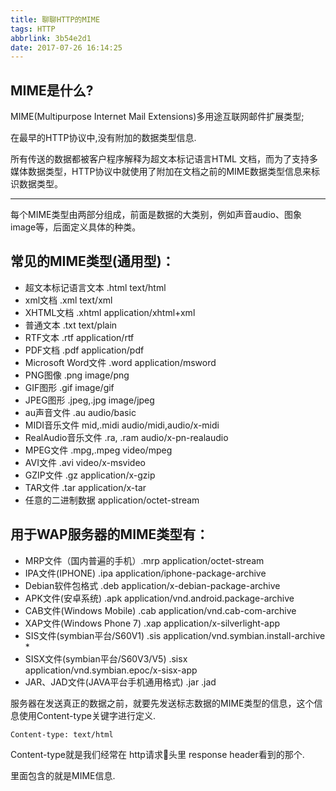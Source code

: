 ```yaml
---
title: 聊聊HTTP的MIME
tags: HTTP
abbrlink: 3b54e2d1
date: 2017-07-26 16:14:25
---
```

## MIME是什么?
MIME(Multipurpose Internet Mail Extensions)多用途互联网邮件扩展类型;


在最早的HTTP协议中,没有附加的数据类型信息.

所有传送的数据都被客户程序解释为超文本标记语言HTML 文档，而为了支持多媒体数据类型，HTTP协议中就使用了附加在文档之前的MIME数据类型信息来标识数据类型。

----

每个MIME类型由两部分组成，前面是数据的大类别，例如声音audio、图象image等，后面定义具体的种类。

## 常见的MIME类型(通用型)：
* 超文本标记语言文本 .html text/html
* xml文档 .xml text/xml
* XHTML文档 .xhtml application/xhtml+xml
* 普通文本 .txt text/plain
* RTF文本 .rtf application/rtf
* PDF文档 .pdf application/pdf
* Microsoft Word文件 .word application/msword
* PNG图像 .png image/png
* GIF图形 .gif image/gif
* JPEG图形 .jpeg,.jpg image/jpeg
* au声音文件 .au audio/basic
* MIDI音乐文件 mid,.midi audio/midi,audio/x-midi
* RealAudio音乐文件 .ra, .ram audio/x-pn-realaudio
* MPEG文件 .mpg,.mpeg video/mpeg
* AVI文件 .avi video/x-msvideo
* GZIP文件 .gz application/x-gzip
* TAR文件 .tar application/x-tar
* 任意的二进制数据 application/octet-stream


## 用于WAP服务器的MIME类型有：
* MRP文件（国内普遍的手机）.mrp application/octet-stream
* IPA文件(IPHONE) .ipa application/iphone-package-archive
* Debian软件包格式 .deb application/x-debian-package-archive
* APK文件(安卓系统) .apk application/vnd.android.package-archive
* CAB文件(Windows Mobile) .cab application/vnd.cab-com-archive
* XAP文件(Windows Phone 7) .xap application/x-silverlight-app
* SIS文件(symbian平台/S60V1) .sis application/vnd.symbian.install-archive *
* SISX文件(symbian平台/S60V3/V5) .sisx application/vnd.symbian.epoc/x-sisx-app
* JAR、JAD文件(JAVA平台手机通用格式) .jar .jad


服务器在发送真正的数据之前，就要先发送标志数据的MIME类型的信息，这个信息使用Content-type关键字进行定义.

```
Content-type: text/html
```
Content-type就是我们经常在 http请求头里 response header看到的那个.

里面包含的就是MIME信息.
